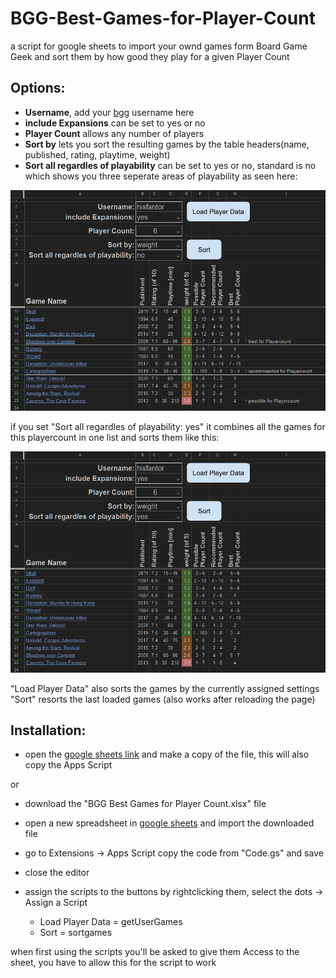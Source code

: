 # BGG-Best-Games-for-Player-Count
a script for google sheets to import your ownd games form Board Game Geek and sort them by how good they play for a given Player Count

## Options:
- **Username**, add your [bgg](https://boardgamegeek.com/) username here
- **include Expansions** can be set to yes or no
- **Player Count** allows any number of players
- **Sort by** lets you sort the resulting games by the table headers(name, published, rating, playtime, weight)
- **Sort all regardles of playability** can be set to yes or no, standard is no which shows you three seperate areas of playability as seen here:

![all settings shown in a screenshot, Sort all regardles of playability set to no](/Sort_all_regardles_of_playability-no.png "Sort all regardles of playability: no")

if you set "Sort all regardles of playability: yes" it combines all the games for this playercount in one list and sorts them like this:

![all settings shown in a screenshot, Sort all regardles of playability set to yes](/Sort_all_regardles_of_playability-yes.png "Sort all regardles of playability: yes")

"Load Player Data" also sorts the games by the currently assigned settings
"Sort" resorts the last loaded games (also works after reloading the page)

## Installation:
- open the [google sheets link](https://docs.google.com/spreadsheets/d/1Yz4JlLDtu8P97KRSHnSmc9yVc6uMFrvkScRSY4cZuLc/edit?usp=sharing) and make a copy of the file, this will also copy the Apps Script

or

- download the "BGG Best Games for Player Count.xlsx" file
- open a new spreadsheet in [google sheets](https://docs.google.com/spreadsheets) and import the downloaded file
- go to Extensions -> Apps Script copy the code from "Code.gs" and save
- close the editor
- assign the scripts to the buttons by rightclicking them, select the dots -> Assign a Script

	- Load Player Data = getUserGames
	- Sort = sortgames


when first using the scripts you'll be asked to give them Access to the sheet, you have to allow this for the script to work